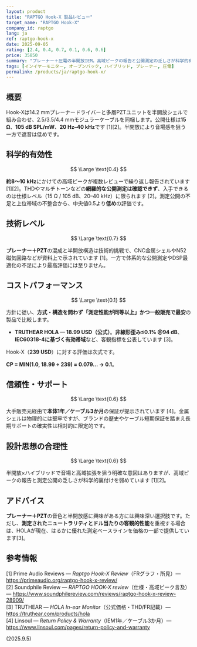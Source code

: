 ```yaml
---
layout: product
title: "RAPTGO Hook-X 製品レビュー"
target_name: "RAPTGO Hook-X"
company_id: raptgo
lang: ja
ref: raptgo-hook-x
date: 2025-09-05
rating: [2.4, 0.4, 0.7, 0.1, 0.6, 0.6]
price: 35850
summary: "プレーナー＋圧電の半開放IEM。高域ピークの報告と公開測定の乏しさが科学的有効性と価値評価を抑制します"
tags: [インイヤーモニター, オープンバック, ハイブリッド, プレーナー, 圧電]
permalink: /products/ja/raptgo-hook-x/
---
```

## 概要

Hook-Xは14.2 mmプレーナードライバーと多層PZTユニットを半開放シェルで組み合わせ、2.5/3.5/4.4 mmモジュラーケーブルを同梱します。公開仕様は**15 Ω**、**105 dB SPL/mW**、**20 Hz–40 kHz**です [1][2]。半開放により音場感を狙う一方で遮音は低めです。

## 科学的有効性

$$ \Large \text{0.4} $$

**約8〜10 kHz**にかけての高域ピークが複数レビューで繰り返し報告されています [1][2]。THDやマルチトーンなどの**網羅的な公開測定は確認できず**、入手できるのは仕様レベル（15 Ω / 105 dB、20–40 kHz）に限られます [2]。測定公開の不足と上位帯域の不整合から、中央値0.5より**低め**の評価です。

## 技術レベル

$$ \Large \text{0.7} $$

**プレーナー＋PZT**の混成と半開放構造は技術的挑戦で、CNC金属シェルやN52磁気回路などが資料上で示されています [1]。一方で体系的な公開測定やDSP最適化の不足により最高評価には至りません。

## コストパフォーマンス

$$ \Large \text{0.1} $$

方針に従い、**方式・構造を問わず「測定性能が同等以上」**かつ**一般販売で最安**の製品で比較します。  
- **TRUTHEAR HOLA — 18.99 USD（公式）**。**非線形歪み≤0.1% @94 dB**、**IEC60318-4に基づく有効帯域**など、客観指標を公表しています [3]。

Hook-X（**239 USD**）に対する評価は次式です。

**CP = MIN(1.0, 18.99 ÷ 239) = 0.079… → 0.1**。

## 信頼性・サポート

$$ \Large \text{0.6} $$

大手販売元経由で**本体1年／ケーブル3か月**の保証が提示されています [4]。金属シェルは物理的には堅牢ですが、ブランドの歴史やケーブル短期保証を踏まえ長期サポートの確実性は相対的に限定的です。

## 設計思想の合理性

$$ \Large \text{0.6} $$

半開放×ハイブリッドで音場と高域拡張を狙う明確な意図はありますが、高域ピークの報告と測定公開の乏しさが科学的裏付けを弱めています [1][2]。

## アドバイス

**プレーナー＋PZT**の音色と半開放感に興味がある方には興味深い選択肢です。ただし、**測定されたニュートラリティとドル当たりの客観的性能**を重視する場合は、HOLAが現在、はるかに優れた測定ベースラインを価格の一部で提供しています[3]。

## 参考情報

[1] Prime Audio Reviews — *Raptgo Hook-X Review*（FRグラフ・所見）— https://primeaudio.org/raptgo-hook-x-review/  
[2] Soundphile Review — *RAPTGO HOOK-X review*（仕様・高域ピーク言及）— https://www.soundphilereview.com/reviews/raptgo-hook-x-review-28909/  
[3] TRUTHEAR — *HOLA In-ear Monitor*（公式価格・THD/FR記載）— https://truthear.com/products/hola  
[4] Linsoul — *Return Policy & Warranty*（IEM1年／ケーブル3か月）— https://www.linsoul.com/pages/return-policy-and-warranty


(2025.9.5)